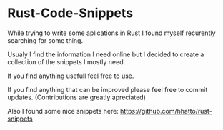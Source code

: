 # Rust-Code-Snippets

While trying to write some aplications in Rust I found myself recurently searching for some thing.

Usualy I find the information I need online but I decided to create a collection of the snippets I mostly need.

If you find anything usefull feel free to use.

If you find anything that can be improved please feel free to commit updates. (Contributions are greatly apreciated)

Also I found some nice snippets here: https://github.com/hhatto/rust-snippets
